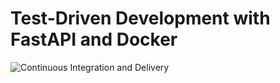 # Test-Driven Development with FastAPI and Docker

![Continuous Integration and Delivery](https://github.com/mojankz/fastapi-tdd-docker/)

